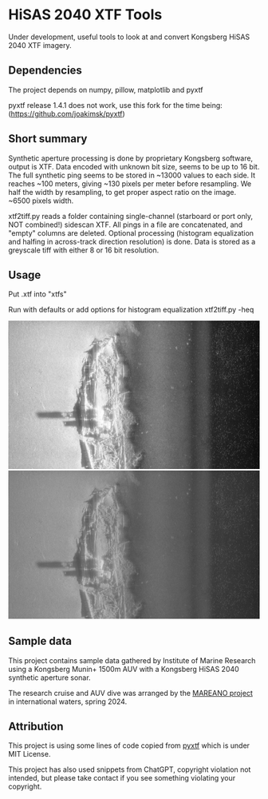 # HiSAS 2040 XTF Tools
Under development, useful tools to look at and convert Kongsberg HiSAS 2040 XTF imagery.

## Dependencies
The project depends on numpy, pillow, matplotlib and pyxtf

pyxtf release 1.4.1 does not work, use this fork for the time being: (https://github.com/joakimsk/pyxtf)

## Short summary
Synthetic aperture processing is done by proprietary Kongsberg software, output is XTF.
Data encoded with unknown bit size, seems to be up to 16 bit.
The full synthetic ping seems to be stored in ~13000 values to each side. It reaches ~100 meters, giving ~130 pixels per meter before resampling.
We half the width by resampling, to get proper aspect ratio on the image. ~6500 pixels width.

xtf2tiff.py reads a folder containing single-channel (starboard or port only, NOT combined!) sidescan XTF.
All pings in a file are concatenated, and "empty" columns are deleted.
Optional processing (histogram equalization and halfing in across-track direction resolution) is done.
Data is stored as a greyscale tiff with either 8 or 16 bit resolution.

## Usage
Put .xtf into "xtfs"

Run with defaults or add options for histogram equalization
xtf2tiff.py -heq

![Alt text](media/sample_heq_800px.jpg?raw=true "Sample with histogram equalization")
![Alt text](media/sample_800px.jpg?raw=true "Sample without histogram equalization")

## Sample data
This project contains sample data gathered by Institute of Marine Research using a Kongsberg Munin+ 1500m AUV with a Kongsberg HiSAS 2040 synthetic aperture sonar.

The research cruise and AUV dive was arranged by the [MAREANO project](https://mareano.no/en/about_mareano) in international waters, spring 2024.

## Attribution
This project is using some lines of code copied from [pyxtf](https://github.com/oysstu/pyxtf) which is under MIT License.

This project has also used snippets from ChatGPT, copyright violation not intended, but please take contact if you see something violating your copyright.